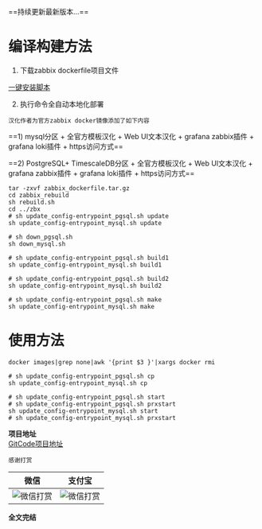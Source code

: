 ==持续更新最新版本...==

# 编译构建方法
1. 下载zabbix dockerfile项目文件

[一键安装脚本](https://gitcode.net/1284524409/zabbix/-/archive/zabbix_dockerfile/zabbix-zabbix_dockerfile.tar.gz)

2. 执行命令全自动本地化部署

`汉化作者为官方zabbix docker镜像添加了如下内容`

==1) mysql分区 + 全官方模板汉化 + Web UI文本汉化 + grafana zabbix插件 + grafana loki插件 + https访问方式==

==2) PostgreSQL+ TimescaleDB分区 + 全官方模板汉化 + Web UI文本汉化 + grafana zabbix插件 + grafana loki插件 + https访问方式==

```shell
tar -zxvf zabbix_dockerfile.tar.gz
cd zabbix_rebuild
sh rebuild.sh
cd ../zbx
# sh update_config-entrypoint_pgsql.sh update
sh update_config-entrypoint_mysql.sh update

# sh down_pgsql.sh
sh down_mysql.sh

# sh update_config-entrypoint_pgsql.sh build1
sh update_config-entrypoint_mysql.sh build1

# sh update_config-entrypoint_pgsql.sh build2
sh update_config-entrypoint_mysql.sh build2

# sh update_config-entrypoint_pgsql.sh make
sh update_config-entrypoint_mysql.sh make
```

# 使用方法

```shell
docker images|grep none|awk '{print $3 }'|xargs docker rmi

# sh update_config-entrypoint_pgsql.sh cp
sh update_config-entrypoint_mysql.sh cp

# sh update_config-entrypoint_pgsql.sh start
# sh update_config-entrypoint_pgsql.sh prxstart
sh update_config-entrypoint_mysql.sh start
# sh update_config-entrypoint_mysql.sh prxstart
```

**项目地址**  
[GitCode项目地址](https://gitcode.net/1284524409/zabbix/-/tree/zabbix_docker)

`感谢打赏`  
  
| 微信                        |支付宝|  
|---------------------------|---|  
|  ![微信打赏](https://gitcode.net/1284524409/zabbix/-/raw/rocky_8_zabbix_6.0.x_mysql/thanks_wx.jpg) |![微信打赏](https://gitcode.net/1284524409/zabbix/-/raw/rocky_8_zabbix_6.0.x_mysql/thanks_zfb.jpg)|  
  
  
**全文完结**